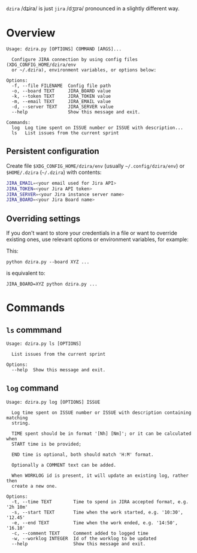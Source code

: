 `dzira` /dʑira/ is just `jira` /dʒɪrə/ pronounced in a slightly different way.

# Overview

```
Usage: dzira.py [OPTIONS] COMMAND [ARGS]...

  Configure JIRA connection by using config files (XDG_CONFIG_HOME/dzira/env
  or ~/.dzira), environment variables, or options below:

Options:
  -f, --file FILENAME  Config file path
  -o, --board TEXT     JIRA_BOARD value
  -k, --token TEXT     JIRA_TOKEN value
  -m, --email TEXT     JIRA_EMAIL value
  -d, --server TEXT    JIRA_SERVER value
  --help               Show this message and exit.

Commands:
  log  Log time spent on ISSUE number or ISSUE with description...
  ls   List issues from the current sprint
```


## Persistent configuration

Create file `$XDG_CONFIG_HOME/dzira/env` (usually `~/.config/dzira/env`) 
or `$HOME/.dzira` (`~/.dzira`) with contents:

```sh
JIRA_EMAIL=<your email used for Jira API>
JIRA_TOKEN=<your Jira API token>
JIRA_SERVER=<your Jira instance server name>
JIRA_BOARD=<your Jira Board name>
```


## Overriding settings

If you don't want to store your credentials in a file or want to override existing
ones, use relevant options or environment variables, for example:

This:

`python dzira.py --board XYZ ...`

is equivalent to:

`JIRA_BOARD=XYZ python dzira.py ...`


# Commands

## `ls` commmand

```
Usage: dzira.py ls [OPTIONS]

  List issues from the current sprint

Options:
  --help  Show this message and exit.
```


## `log` command

```
Usage: dzira.py log [OPTIONS] ISSUE

  Log time spent on ISSUE number or ISSUE with description containing matching
  string.

  TIME spent should be in format '[Nh] [Nm]'; or it can be calculated when
  START time is be provided;

  END time is optional, both should match 'H:M' format.

  Optionally a COMMENT text can be added.

  When WORKLOG id is present, it will update an existing log, rather then
  create a new one.

Options:
  -t, --time TEXT        Time to spend in JIRA accepted format, e.g. '2h 10m'
  -s, --start TEXT       Time when the work started, e.g. '10:30', '12.45'
  -e, --end TEXT         Time when the work ended, e.g. '14:50', '16.10'
  -c, --comment TEXT     Comment added to logged time
  -w, --worklog INTEGER  Id of the worklog to be updated
  --help                 Show this message and exit.
```
